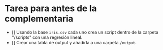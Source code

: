 # Tarea para antes de la complementaria

- [] Usando la base `iris.csv` cada uno crea un script dentro de la carpeta "/scripts" con una regresión lineal. 
- [] Crear una tabla de output y añadirla a una carpeta `/output`.
